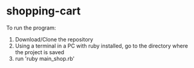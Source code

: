 # shopping-cart

To run the program:<br/>
1. Download/Clone the repository<br/>
2. Using a terminal in a PC with ruby installed, go to the directory where the project is saved<br/>
3. run 'ruby main_shop.rb'
